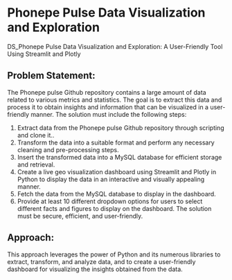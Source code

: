 # Phonepe Pulse Data Visualization and Exploration
DS_Phonepe Pulse Data Visualization and Exploration: A User-Friendly Tool Using Streamlit and Plotly

## Problem Statement:
The Phonepe pulse Github repository contains a large amount of data related to various metrics and statistics. The goal is to extract this data and process it to obtain insights and information that can be visualized in a user-friendly manner.
The solution must include the following steps:
1. Extract data from the Phonepe pulse Github repository through scripting and clone it..
2. Transform the data into a suitable format and perform any necessary cleaning and pre-processing steps.
3. Insert the transformed data into a MySQL database for efficient storage and retrieval.
4. Create a live geo visualization dashboard using Streamlit and Plotly in Python to display the data in an interactive and visually appealing manner.
5. Fetch the data from the MySQL database to display in the dashboard.
6. Provide at least 10 different dropdown options for users to select different facts and figures to display on the dashboard. The solution must be secure, efficient, and user-friendly. 

## Approach:
This approach leverages the power of Python and its numerous libraries to extract,
transform, and analyze data, and to create a user-friendly dashboard for visualizing
the insights obtained from the data.
